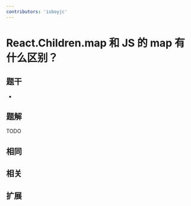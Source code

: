 ```yaml
---
contributors: 'isboyjc'
---
```


# React.Children.map 和 JS 的 map 有什么区别？


## 题干

- 



## 题解

<!-- ::: details 点我查看题解 -->

  TODO

<!-- ::: -->



## 相同


## 相关


## 扩展

